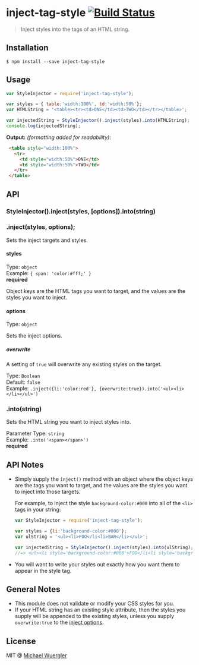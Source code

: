 # inject-tag-style [![Build Status](https://travis-ci.org/radiovisual/inject-tag-style.svg?branch=master)](https://travis-ci.org/radiovisual/inject-tag-style)

> Inject styles into the tags of an HTML string.

## Installation

```
$ npm install --save inject-tag-style
```

## Usage

```js
var StyleInjector = require('inject-tag-style');

var styles = { table:'width:100%', td:'width:50%'};
var HTMLString = '<table><tr><td>ONE</td><td>TWO</td></tr></table>';

var injectedString = StyleInjector().inject(styles).into(HTMLString);
console.log(injectedString);
```

**Output:** *(formatting added for readability)*:
```html 
 <table style="width:100%">
   <tr>
     <td style="width:50%">ONE</td>
     <td style="width:50%">TWO</td>
   </tr>
 </table>
```

## API

### StyleInjector().inject(styles, [options]).into(string)

### .inject(styles, options);

Sets the inject targets and styles.

#### styles

Type: `object`   
Example: `{ span: 'color:#fff;' }`  
__required__  

Object keys are the HTML tags you want to target, and the values are the styles you want to inject.

    
#### options

Type: `object`  

Sets the inject options.

##### overwrite

A setting of `true` will overwrite any existing styles on the target.

Type: `Boolean`  
Default: `false`  
Example: `.inject({li:'color:red'}, {overwrite:true}).into('<ul><li></li></ul>')`  


### .into(string)

Sets the HTML string you want to inject styles into.

Parameter Type: `string`  
Example: `.into('<span></span>')`  
__required__


## API Notes

- Simply supply the `inject()` method with an object where the object keys are the tags you want to target, and the values are the styles you want to inject into those targets. 

  For example, to inject the style `background-color:#000` into all of the `<li>` tags in your string:

  ```js
  var StyleInjector = require('inject-tag-style');

  var styles = {li:'background-color:#000'};
  var ulString = '<ul><li>FOO</li<li>BAR</li></ul>';

  var injectedString = StyleInjector().inject(styles).into(ulString);
  //=> <ul><li style='background-color:#000'>FOO</li<li style='background-color:#000'>BAR</li></ul>
  ```

- You will want to write your styles out exactly how you want them to appear in the style tag. 

## General Notes

- This module does not validate or modify your CSS styles for you.
- If your HTML string has an existing style attribute, then the styles you supply will be appended to the existing styles, unless you supply `overwrite:true` to the [inject options](https://github.com/radiovisual/inject-tag-style#options).  



## License

MIT @ [Michael Wuergler](http://numetriclabs.com)

